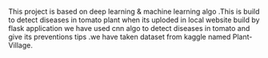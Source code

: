 This project is based on deep learning & machine learning algo .This is build to detect diseases in tomato plant when its uploded in local website build by flask application we have used cnn algo to detect diseases in tomato and give its preventions tips .we have taken dataset from kaggle named Plant-Village.   

